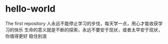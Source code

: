# hello-world
The first repository
人永远不能停止学习的步伐，每天学一点，用心才能收获学习的快乐
生命的意义就是不断的探索，永远不要安于现状，或者太早安于现状，你值得更好
稳住别浪
